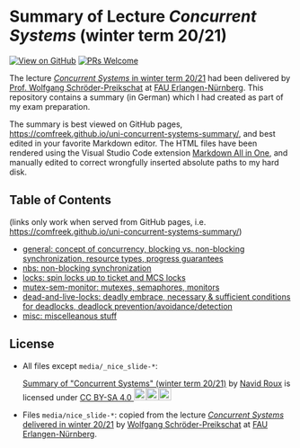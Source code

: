 # Summary of Lecture *Concurrent Systems* (winter term 20/21)

[![View on GitHub](https://img.shields.io/badge/view%20on-GitHub-brightgreen)](https://github.com/ComFreek/uni-concurrent-systems-summary/)&nbsp;[![PRs Welcome](https://img.shields.io/badge/PRs-welcome-brightgreen.svg?style=flat-square)](http://makeapullrequest.com)

The lecture [*Concurrent Systems* in winter term 20/21](https://www4.cs.fau.de/Lehre/WS20/V_CS/) had been delivered by [Prof. Wolfgang Schröder-Preikschat](https://www4.cs.fau.de/~wosch/) at [FAU Erlangen-Nürnberg](https://fau.eu).
This repository contains a summary (in German) which I had created as part of my exam preparation.

The summary is best viewed on GitHub pages, <https://comfreek.github.io/uni-concurrent-systems-summary/>, and best edited in your favorite Markdown editor. The HTML files have been rendered using the Visual Studio Code extension [Markdown All in One](https://marketplace.visualstudio.com/items?itemName=yzhang.markdown-all-in-one), and manually edited to correct wrongfully inserted absolute paths to my hard disk.

## Table of Contents

(links only work when served from GitHub pages, i.e. <https://comfreek.github.io/uni-concurrent-systems-summary/>)

- [general: concept of concurrency, blocking vs. non-blocking synchronization, resource types, progress guarantees](./summary/general.html)
- [nbs: non-blocking synchronization](./summary/nbs.html)
- [locks: spin locks up to ticket and MCS locks](./summary/locks.html)
- [mutex-sem-monitor: mutexes, semaphores, monitors](./summary/mutex-sem-monitor.html)
- [dead-and-live-locks: deadly embrace, necessary & sufficient conditions for deadlocks, deadlock prevention/avoidance/detection](./summary/dead-and-live-locks.html)
- [misc: miscelleanous stuff](./summary/misc.html)

## License

- All files except `media/_nice_slide-*`:

  <p xmlns:cc="http://creativecommons.org/ns#" xmlns:dct="http://purl.org/dc/terms/"><a property="dct:title" rel="cc:attributionURL" href="https://github.com/ComFreek/uni-concurrent-systems-exam-summary/tree/master">Summary of "Concurrent Systems" (winter term 20/21)</a> by <a rel="cc:attributionURL dct:creator" property="cc:attributionName" href="https://github.com/ComFreek">Navid Roux</a> is licensed under <a href="http://creativecommons.org/licenses/by-sa/4.0/?ref=chooser-v1" target="_blank" rel="license noopener noreferrer" style="display:inline-block;">CC BY-SA 4.0&nbsp;<img height="22" src="https://mirrors.creativecommons.org/presskit/icons/cc.svg?ref=chooser-v1"><img height="22" src="https://mirrors.creativecommons.org/presskit/icons/by.svg?ref=chooser-v1"><img height="22" src="https://mirrors.creativecommons.org/presskit/icons/sa.svg?ref=chooser-v1"></a></p>

- Files `media/nice_slide-*`: copied from the lecture [*Concurrent Systems* delivered in winter 20/21](https://www4.cs.fau.de/Lehre/WS20/V_CS/) by [Wolfgang Schröder-Preikschat](https://www4.cs.fau.de/~wosch/) at [FAU Erlangen-Nürnberg](https://fau.eu).
